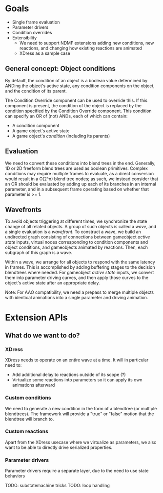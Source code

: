 ﻿# Goals

* Single frame evaluation
* Parameter drivers
* Condition overrides
* Extensibility
  * We need to support NDMF extensions adding new conditions, new reactions, and changing how existing reactions are
    animated
  * XDress as a sample case

## General concept: Object conditions

By default, the condition of an object is a boolean value determined by ANDing the object's active state, any condition
components on the object, and the condition of its parent.

The Condition Override component can be used to override this. If this component is present, the condition of the object
is replaced by the condition specified by the Condition Override component. This condition can specify an OR of (not)
ANDs, each of which can contain:

* A condition component
* A game object's active state
* A game object's _condition_ (including its parents)

## Evaluation

We need to convert these conditions into blend trees in the end. Generally, 1D or 2D freeform blend trees are used as
boolean primitives. Complex conditions may require multiple frames to evaluate, as a direct conversion would result
in a O(2^n) blend tree nodes; as such, we instead consider that an OR should be evaluated by adding up each of its
branches in an internal parameter, and in a subsequent frame operating based on whether that parameter is >= 1.

## Wavefronts

To avoid objects triggering at different times, we synchronize the state change of all related objects. A group of such
objects is called a _wave_, and a single evaluation is a _wavefront_. To construct a wave, we build an undirected graph
consisting of connections between gameobject _active state_ inputs, virtual nodes corresponding to condition components
and object conditions, and gameobjects animated by reactions. Then, each subgraph of this graph is a wave.

Within a wave, we arrange for all objects to respond with the same latency in frames. This is accomplished by adding
buffering stages to the decision blendtrees where needed. For gameobject _active state_ inputs, we convert them into
parameter driving curves, and then apply those curves to the object's active state after an appropriate delay.

Note: For AAO compatibility, we need a prepass to merge multiple objects with identical animations into a single parameter
and driving animation.

# Extension APIs

## What do we want to do?

### XDress

XDress needs to operate on an entire wave at a time. It will in particular need to:

* Add additional delay to reactions outside of its scope (?)
* Virtualize some reactions into parameters so it can apply its own animations afterward

### Custom conditions

We need to generate a new condition in the form of a blendtree (or multiple blendtrees). The framework will provide a
"true" or "false" motion that the blendtree will branch to.

### Custom reactions

Apart from the XDress usecase where we virtualize as parameters, we also want to be able to directly drive serialized
properties.

### Parameter drivers

Parameter drivers require a separate layer, due to the need to use state behaviors

TODO: substatemachine tricks
TODO: loop handling